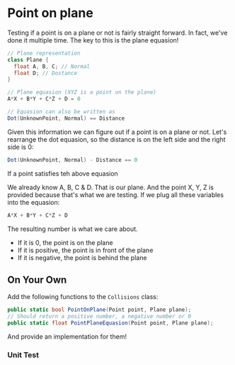 # Point on plane

Testing if a point is on a plane or not is fairly straight forward. In fact, we've done it multiple time. The key to this is the plane equasion!

```cs
// Plane representation
class Plane {
  float A, B, C; // Normal
  float D; // Dostance
}

// Plane equasion (XYZ is a point on the plane)
A*X + B*Y + C*Z + D = 0

// Equasion can also be written as
Dot(UnknownPoint, Normal) == Distance
```

Given this information we can figure out if a point is on a plane or not. Let's rearrange the dot equasion, so the distance is on the left side and the right side is 0:

```cs
Dot(UnknownPoint, Normal) - Distance == 0
```

If a point satisfies teh above equasion

We already know A, B, C & D. That is our plane. And the point X, Y, Z is provided because that's what we are testing. If we plug all these variables into the equasion:

```cs
A*X + B*Y + C*Z + D
```

The resulting number is what we care about. 

* If it is 0, the point is on the plane
* If it is positive, the point is in front of the plane
* If it is negative, the point is behind the plane

## On Your Own

Add the following functions to the ```Collisions``` class:

```cs
public static bool PointOnPlane(Point point, Plane plane);
// Should return a positive number, a negative number or 0
public static float PointPlaneEquasion(Point point, Plane plane);
```

And provide an implementation for them!

### Unit Test

